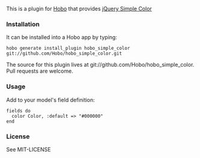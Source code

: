 This is a plugin for [Hobo](http://hobocentral.net) that provides [jQuery Simple Color](https://github.com/recurser/jquery-simple-color)

### Installation

It can be installed into a Hobo app by typing:

    hobo generate install_plugin hobo_simple_color git://github.com/Hobo/hobo_simple_color.git

The source for this plugin lives at git://github.com/Hobo/hobo_simple_color.   Pull requests are welcome.

### Usage

Add to your model's field definition:

    fields do
      color Color, :default => "#000000"
    end

### License

See MIT-LICENSE
